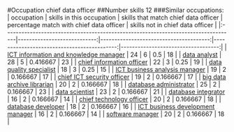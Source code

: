 #Occupation chief data officer
##Number skills 12
###Similar occupations:
| occupation                                                                        |   skills in this occupation |   skills that match chief data officer |   percentage match with chief data officer |   skills not in chief data officer |
|:----------------------------------------------------------------------------------|----------------------------:|---------------------------------------:|-------------------------------------------:|-----------------------------------:|
| [ICT information and knowledge manager](ICT_information_and_knowledge_manager.md) |                          24 |                                      6 |                                   0.5      |                                 18 |
| [data analyst](data_analyst.md)                                                   |                          28 |                                      5 |                                   0.416667 |                                 23 |
| [chief information officer](chief_information_officer.md)                         |                          22 |                                      3 |                                   0.25     |                                 19 |
| [data quality specialist](data_quality_specialist.md)                             |                          18 |                                      3 |                                   0.25     |                                 15 |
| [ICT business analysis manager](ICT_business_analysis_manager.md)                 |                          19 |                                      2 |                                   0.166667 |                                 17 |
| [chief ICT security officer](chief_ICT_security_officer.md)                       |                          19 |                                      2 |                                   0.166667 |                                 17 |
| [big data archive librarian](big_data_archive_librarian.md)                       |                          20 |                                      2 |                                   0.166667 |                                 18 |
| [database administrator](database_administrator.md)                               |                          25 |                                      2 |                                   0.166667 |                                 23 |
| [data scientist](data_scientist.md)                                               |                          23 |                                      2 |                                   0.166667 |                                 21 |
| [database integrator](database_integrator.md)                                     |                          16 |                                      2 |                                   0.166667 |                                 14 |
| [chief technology officer](chief_technology_officer.md)                           |                          20 |                                      2 |                                   0.166667 |                                 18 |
| [database developer](database_developer.md)                                       |                          18 |                                      2 |                                   0.166667 |                                 16 |
| [ICT business development manager](ICT_business_development_manager.md)           |                          16 |                                      2 |                                   0.166667 |                                 14 |
| [software manager](software_manager.md)                                           |                          20 |                                      2 |                                   0.166667 |                                 18 |
